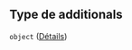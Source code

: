 ## Type de additionals

`object` ([Détails](frw-definitions-composant-interaction-properties-additionals.md))
